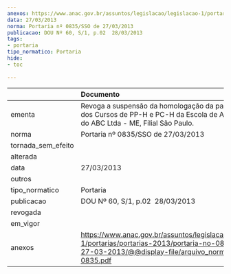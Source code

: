 ```yaml
---
anexos: https://www.anac.gov.br/assuntos/legislacao/legislacao-1/portarias/portarias-2013/portaria-no-0835-sso-de-27-03-2013/@@display-file/arquivo_norma/PA2013-0835.pdf
data: 27/03/2013
norma: Portaria nº 0835/SSO de 27/03/2013
publicacao: DOU Nº 60, S/1, p.02  28/03/2013
tags:
- portaria
tipo_normatico: Portaria
hide: 
- toc 
 
---
```


|                    | Documento                                                                                                                                                         |
|:-------------------|:------------------------------------------------------------------------------------------------------------------------------------------------------------------|
| ementa             | Revoga a suspensão da homologação da parte prática dos Cursos de PP-H e PC-H da Escola de Aviação Civil do ABC Ltda - ME, Filial São Paulo.                       |
| norma              | Portaria nº 0835/SSO de 27/03/2013                                                                                                                                |
| tornada_sem_efeito |                                                                                                                                                                   |
| alterada           |                                                                                                                                                                   |
| data               | 27/03/2013                                                                                                                                                        |
| outros             |                                                                                                                                                                   |
| tipo_normatico     | Portaria                                                                                                                                                          |
| publicacao         | DOU Nº 60, S/1, p.02  28/03/2013                                                                                                                                  |
| revogada           |                                                                                                                                                                   |
| em_vigor           |                                                                                                                                                                   |
| anexos             | https://www.anac.gov.br/assuntos/legislacao/legislacao-1/portarias/portarias-2013/portaria-no-0835-sso-de-27-03-2013/@@display-file/arquivo_norma/PA2013-0835.pdf |